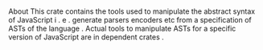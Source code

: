 #
About
This
crate
contains
the
tools
used
to
manipulate
the
abstract
syntax
of
JavaScript
i
.
e
.
generate
parsers
encoders
etc
from
a
specification
of
ASTs
of
the
language
.
Actual
tools
to
manipulate
ASTs
for
a
specific
version
of
JavaScript
are
in
dependent
crates
.
